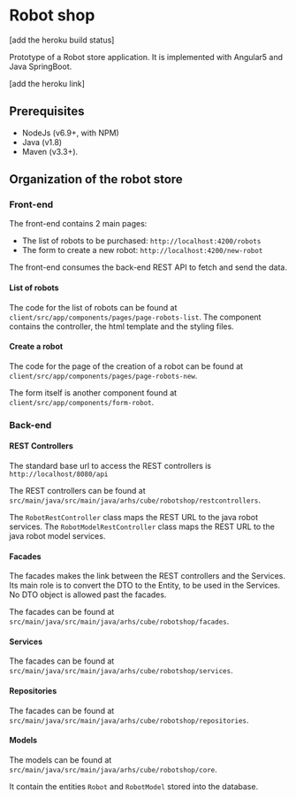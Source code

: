 # Robot shop

[add the heroku build status]

Prototype of a Robot store application. It is implemented with Angular5 and Java SpringBoot.

[add the heroku link]


## Prerequisites

- NodeJs (v6.9+, with NPM)
- Java (v1.8)
- Maven (v3.3+).

## Organization of the robot store

### Front-end

The front-end contains 2 main pages: 
- The list of robots to be purchased: `http://localhost:4200/robots`
- The form to create a new robot: `http://localhost:4200/new-robot`

The front-end consumes the back-end REST API to fetch and send the data.

#### List of robots

The code for the list of robots can be found at `client/src/app/components/pages/page-robots-list`.
The component contains the controller, the html template and the styling files.

#### Create a robot

The code for the page of the creation of a robot can be found at `client/src/app/components/pages/page-robots-new`.

The form itself is another component found at `client/src/app/components/form-robot`.

### Back-end

#### REST Controllers

The standard base url to access the REST controllers is `http://localhost/8080/api`

The REST controllers can be found at `src/main/java/src/main/java/arhs/cube/robotshop/restcontrollers`.

The `RobotRestController` class maps the REST URL to the java robot services.
The `RobotModelRestController` class maps the REST URL to the java robot model services.

#### Facades
The facades makes the link between the REST controllers and the Services.
Its main role is to convert the DTO to the Entity, to be used in the Services. 
No DTO object is allowed past the facades.

The facades can be found at `src/main/java/src/main/java/arhs/cube/robotshop/facades`.

#### Services

The facades can be found at `src/main/java/src/main/java/arhs/cube/robotshop/services`.

#### Repositories

The facades can be found at `src/main/java/src/main/java/arhs/cube/robotshop/repositories`.

#### Models

The models can be found at `src/main/java/src/main/java/arhs/cube/robotshop/core`.

It contain the entities `Robot` and `RobotModel` stored into the database.
